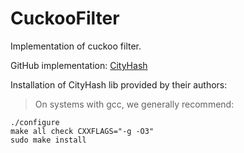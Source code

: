 # CuckooFilter
Implementation of cuckoo filter.

GitHub implementation: [CityHash](https://github.com/google/cityhash)

Installation of CityHash lib provided by their authors:
   > On systems with gcc, we generally recommend:

    ./configure
    make all check CXXFLAGS="-g -O3"
    sudo make install